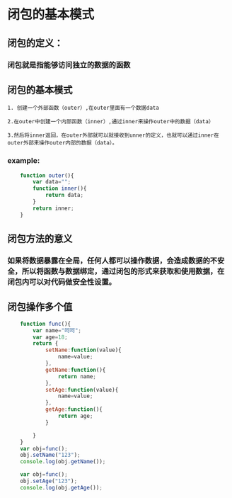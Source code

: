 # 闭包的基本模式  
## 闭包的定义：  
### 闭包就是指能够访问独立的数据的函数

## 闭包的基本模式  
    1. 创建一个外部函数（outer）,在outer里面有一个数据data  
    
    2.在outer中创建一个内部函数（inner）,通过inner来操作outer中的数据（data）

    3.然后将inner返回，在outer外部就可以就接收到unner的定义，也就可以通过inner在outer外部来操作outer内部的数据（data）。
### example:

```js
    function outer(){
        var data="";
        function inner(){
            return data;
        }
        return inner;
    }
```

## 闭包方法的意义

### 如果将数据暴露在全局，任何人都可以操作数据，会造成数据的不安全，所以将函数与数据绑定，通过闭包的形式来获取和使用数据，在闭包内可以对代码做安全性设置。

## 闭包操作多个值

```js
    function func(){
        var name="呵呵";
        var age=18;
        return {
            setName:function(value){
                name=value;
            },
            getName:function(){
                return name;
            },
            setAge:function(value){
                name=value;
            },
            getAge:function(){
                return age;
            }

        }
    }
    var obj=func();
    obj.setName("123");
    console.log(obj.getName());

    var obj=func();
    obj.setAge("123");
    console.log(obj.getAge());
```


